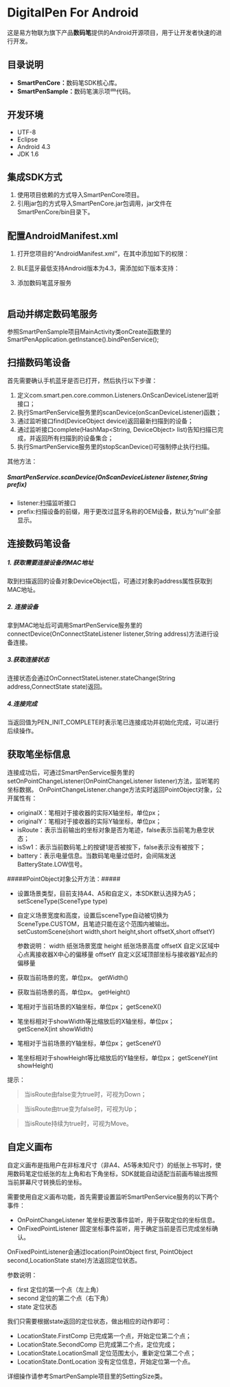# DigitalPen For Android
这是易方物联为旗下产品**数码笔**提供的Android开源项目，用于让开发者快速的进行开发。

## 目录说明 ##
- <b>SmartPenCore：</b>数码笔SDK核心库。
- <b>SmartPenSample：</b>数码笔演示项⺫代码。

## 开发环境 ##
- UTF-8
- Eclipse
- Android 4.3
- JDK 1.6

## 集成SDK方式 ##
1. 使用项目依赖的方式导入SmartPenCore项目。
2. 引用jar包的方式导入SmartPenCore.jar包调用，jar文件在SmartPenCore/bin目录下。

## 配置AndroidManifest.xml ##
1. 打开您项目的“AndroidManifest.xml”，在其中添加如下的权限：
	<uses-permission android:name="android.permission.BLUETOOTH" />
	<uses-permission android:name="android.permission.BLUETOOTH_ADMIN" />


2. BLE蓝牙最低支持Android版本为4.3，需添加如下版本支持：
	<uses-sdk android:minSdkVersion="18" android:targetSdkVersion="18" />


3. 添加数码笔蓝牙服务
	<service android:name="com.smart.pen.core.services.SmartPenService" android:enabled="true">
		<intent-filter android:priority="10000">  
		<action android:name="android.bluetooth.adapter.action.STATE_CHANGED"/>  
	  </intent-filter>
	</service>

## 启动并绑定数码笔服务 ##
参照SmartPenSample项目MainActivity类onCreate函数里的SmartPenApplication.getInstance().bindPenService();

## 扫描数码笔设备 ##
首先需要确认手机蓝牙是否已打开，然后执行以下步骤：

1. 定义com.smart.pen.core.common.Listeners.OnScanDeviceListener监听接口；
2. 执行SmartPenService服务里的scanDevice(onScanDeviceListener)函数；
3. 通过监听接口find(DeviceObject device)返回最新扫描到的设备；
4. 通过监听接口complete(HashMap<String, DeviceObject> list)告知扫描已完成，并返回所有扫描到的设备集合；
5. 执行SmartPenService服务里的stopScanDevice()可强制停止执行扫描。


其他方法：
##### SmartPenService.scanDevice(OnScanDeviceListener listener,String prefix) #####
- listener:扫描监听接口
- prefix:扫描设备的前缀，用于更改过蓝牙名称的OEM设备，默认为“null”全部显示。

## 连接数码笔设备 ##
##### 1. 获取需要连接设备的MAC地址 #####
取到扫描返回的设备对象DeviceObject后，可通过对象的address属性获取到MAC地址。

##### 2. 连接设备 #####
拿到MAC地址后可调用SmartPenService服务里的connectDevice(OnConnectStateListener listener,String address)方法进行设备连接。

##### 3.获取连接状态 #####
连接状态会通过OnConnectStateListener.stateChange(String address,ConnectState state)返回。

##### 4.连接完成 #####
当返回值为PEN_INIT_COMPLETE时表示笔已连接成功并初始化完成，可以进行后续操作。

## 获取笔坐标信息 ##
连接成功后，可通过SmartPenService服务里的setOnPointChangeListener(OnPointChangeListener listener)方法，监听笔的坐标数据。
OnPointChangeListener.change方法实时返回PointObject对象，公开属性有：

- originalX：笔相对于接收器的实际X轴坐标，单位px；
- originalY：笔相对于接收器的实际Y轴坐标，单位px；
- isRoute：表示当前输出的坐标对象是否为笔迹，false表示当前笔为悬空状态；
- isSw1：表示当前数码笔上的按键1是否被按下，false表示没有被按下；
- battery：表示电量信息。当数码笔电量过低时，会间隔发送BatteryState.LOW信号。


#####PointObject对象公开方法：#####
- 设置场景类型，目前支持A4、A5和自定义，本SDK默认选择为A5；
	setSceneType(SceneType type)
	
- 自定义场景宽度和高度，设置后sceneType自动被切换为SceneType.CUSTOM，且笔迹只能在这个范围内被输出。
	setCustomScene(short width,short height,short offsetX,short offsetY)

	参数说明：
	width		纸张场景宽度
	height		纸张场景高度
	offsetX		自定义区域中心点离接收器X中心的偏移量
	offsetY		自定义区域顶部坐标与接收器Y起点的偏移量

- 获取当前场景的宽，单位px。
	getWidth()
		
- 获取当前场景的高，单位px。
	getHeight()
	
- 笔相对于当前场景的X轴坐标，单位px；
	getSceneX()

- 笔坐标相对于showWidth等比缩放后的X轴坐标，单位px；	
	getSceneX(int showWidth)
	
- 笔相对于当前场景的Y轴坐标，单位px；
	getSceneY()
	
- 笔坐标相对于showHeight等比缩放后的Y轴坐标，单位px；
	getSceneY(int showHeight)
	

提示：
> 当isRoute由false变为true时，可视为Down；

> 当isRoute由true变为false时，可视为Up；

> 当isRoute持续为true时，可视为Move。

## 自定义画布 ##
自定义画布是指用户在非标准尺寸（非A4、A5等未知尺寸）的纸张上书写时，使用数码笔定位纸张的左上角和右下角坐标，SDK就能自动适配当前画布输出按照当前屏幕尺寸转换后的坐标。


需要使用自定义画布功能，首先需要设置监听SmartPenService服务的以下两个事件：

- OnPointChangeListener 笔坐标更改事件监听，用于获取定位的坐标信息。
- OnFixedPointListener 固定坐标事件监听，用于确定当前是否已完成坐标确认。

OnFixedPointListener会通过location(PointObject first, PointObject second,LocationState state)方法返回定位状态。

参数说明：

- first		定位的第一个点（左上角）
- second	定位的第二个点（右下角）
- state		定位状态

我们只需要根据state返回的定位状态，做出相应的动作即可：

- LocationState.FirstComp		已完成第一个点，开始定位第二个点；
- LocationState.SecondComp	已完成第二个点，定位完成；
- LocationState.LocationSmall	定位范围太小，重新定位第二个点；
- LocationState.DontLocation	没有定位信息，开始定位第一个点。

详细操作请参考SmartPenSample项目里的SettingSize类。